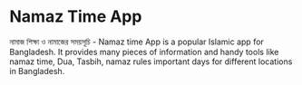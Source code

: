 # Namaz Time App
 নামাজ শিক্ষা ও নামাজের সময়সূচি - Namaz time App is a popular Islamic app for Bangladesh. It provides many pieces of information and handy tools like namaz time, Dua, Tasbih, namaz rules important days for different locations in Bangladesh.
